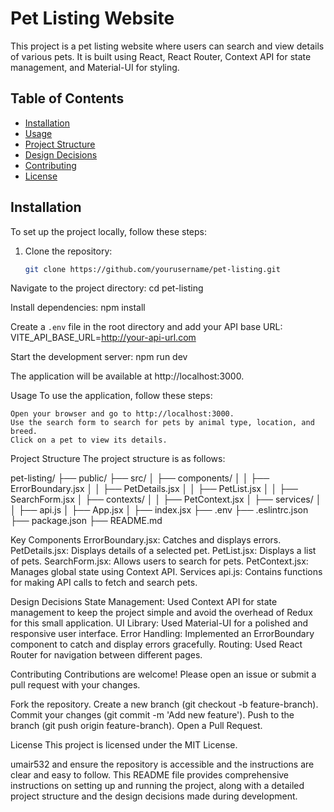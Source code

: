 # Pet Listing Website

This project is a pet listing website where users can search and view details of various pets. It is built using React, React Router, Context API for state management, and Material-UI for styling.

## Table of Contents
- [Installation](#installation)
- [Usage](#usage)
- [Project Structure](#project-structure)
- [Design Decisions](#design-decisions)
- [Contributing](#contributing)
- [License](#license)

## Installation

To set up the project locally, follow these steps:

1. Clone the repository:
   ```bash
   git clone https://github.com/yourusername/pet-listing.git

Navigate to the project directory:
cd pet-listing

Install dependencies:
npm install

Create a `.env` file in the root directory and add your API base URL:
VITE_API_BASE_URL=http://your-api-url.com

Start the development server:
npm run dev

The application will be available at http://localhost:3000.

Usage
To use the application, follow these steps:
  
    Open your browser and go to http://localhost:3000.
    Use the search form to search for pets by animal type, location, and breed.
    Click on a pet to view its details.

Project Structure
The project structure is as follows:

pet-listing/
├── public/
├── src/
│   ├── components/
│   │   ├── ErrorBoundary.jsx
│   │   ├── PetDetails.jsx
│   │   ├── PetList.jsx
│   │   ├── SearchForm.jsx
│   ├── contexts/
│   │   ├── PetContext.jsx
│   ├── services/
│   │   ├── api.js
│   ├── App.jsx
│   ├── index.jsx
├── .env
├── .eslintrc.json
├── package.json
├── README.md

Key Components
ErrorBoundary.jsx: Catches and displays errors.
PetDetails.jsx: Displays details of a selected pet.
PetList.jsx: Displays a list of pets.
SearchForm.jsx: Allows users to search for pets.
PetContext.jsx: Manages global state using Context API.
Services
api.js: Contains functions for making API calls to fetch and search pets.

Design Decisions
State Management: Used Context API for state management to keep the project simple and avoid the overhead of Redux for this small application.
UI Library: Used Material-UI for a polished and responsive user interface.
Error Handling: Implemented an ErrorBoundary component to catch and display errors gracefully.
Routing: Used React Router for navigation between different pages.

Contributing
Contributions are welcome! Please open an issue or submit a pull request with your changes.

Fork the repository.
Create a new branch (git checkout -b feature-branch).
Commit your changes (git commit -m 'Add new feature').
Push to the branch (git push origin feature-branch).
Open a Pull Request.

License
This project is licensed under the MIT License.

umair532 and ensure the repository is accessible and the instructions are clear and easy to follow. This README file provides comprehensive instructions on setting up and running the project, along with a detailed project structure and the design decisions made during development.


